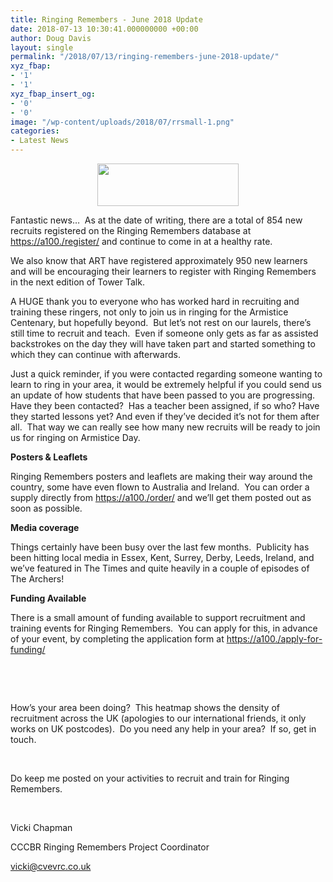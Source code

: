 ```yaml
---
title: Ringing Remembers - June 2018 Update
date: 2018-07-13 10:30:41.000000000 +00:00
author: Doug Davis
layout: single
permalink: "/2018/07/13/ringing-remembers-june-2018-update/"
xyz_fbap:
- '1'
- '1'
xyz_fbap_insert_og:
- '0'
- '0'
image: "/wp-content/uploads/2018/07/rrsmall-1.png"
categories:
- Latest News
---
```

<p style="text-align: center;">
  <a href="https://cccbr.org.uk/wp-content/uploads/2018/07/rrsmall.png"><img loading="lazy" class="alignnone size-full wp-image-13895" src="https://cccbr.org.uk/wp-content/uploads/2018/07/rrsmall.png" alt="" width="226" height="68" /></a>
</p>

Fantastic news…  As at the date of writing, there are a total of 854 new recruits registered on the Ringing Remembers database at <a href="https://a100./register/" target="_blank" rel="noopener">https://a100./register/</a> and continue to come in at a healthy rate.

We also know that ART have registered approximately 950 new learners and will be encouraging their learners to register with Ringing Remembers in the next edition of Tower Talk.

A HUGE thank you to everyone who has worked hard in recruiting and training these ringers, not only to join us in ringing for the Armistice Centenary, but hopefully beyond.  But let’s not rest on our laurels, there’s still time to recruit and teach.  Even if someone only gets as far as assisted backstrokes on the day they will have taken part and started something to which they can continue with afterwards.

Just a quick reminder, if you were contacted regarding someone wanting to learn to ring in your area, it would be extremely helpful if you could send us an update of how students that have been passed to you are progressing.  Have they been contacted?  Has a teacher been assigned, if so who? Have they started lessons yet? And even if they’ve decided it’s not for them after all.  That way we can really see how many new recruits will be ready to join us for ringing on Armistice Day.

**Posters & Leaflets**

Ringing Remembers posters and leaflets are making their way around the country, some have even flown to Australia and Ireland.  You can order a supply directly from <a href="https://a100./order/" target="_blank" rel="noopener">https://a100./order/</a> and we’ll get them posted out as soon as possible.

**Media coverage**

Things certainly have been busy over the last few months.  Publicity has been hitting local media in Essex, Kent, Surrey, Derby, Leeds, Ireland, and we’ve featured in The Times and quite heavily in a couple of episodes of The Archers!

**Funding Available**

There is a small amount of funding available to support recruitment and training events for Ringing Remembers.  You can apply for this, in advance of your event, by completing the application form at <a href="https://a100./apply-for-funding/" target="_blank" rel="noopener">https://a100./apply-for-funding/</a>

&nbsp;

&nbsp;

How’s your area been doing?  This heatmap shows the density of recruitment across the UK (apologies to our international friends, it only works on UK postcodes).  Do you need any help in your area?  If so, get in touch.

&nbsp;

Do keep me posted on your activities to recruit and train for Ringing Remembers.

&nbsp;

Vicki Chapman

CCCBR Ringing Remembers Project Coordinator

<vicki@cvevrc.co.uk>
